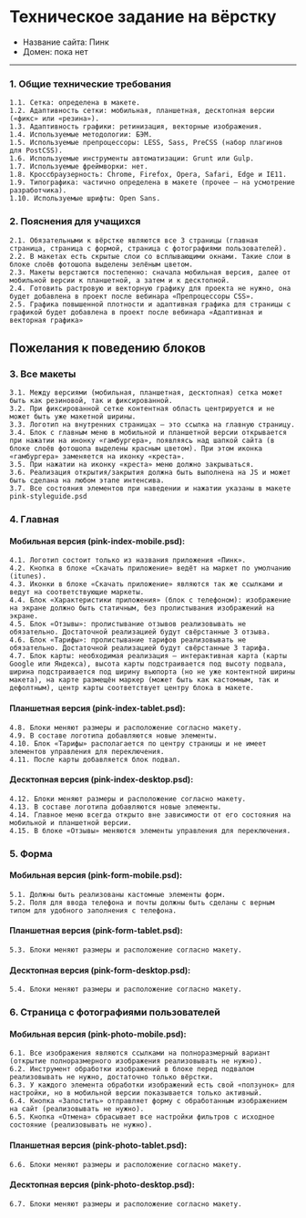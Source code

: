 # Техническое задание на вёрстку

* Название сайта: Пинк
* Домен: пока нет

---

### 1. Общие технические требования

    1.1. Сетка: определена в макете.
    1.2. Адаптивность сетки: мобильная, планшетная, десктопная версии («фикс» или «резина»).
    1.3. Адаптивность графики: ретинизация, векторные изображения.
    1.4. Используемые методологии: БЭМ.
    1.5. Используемые препроцессоры: LESS, Sass, PreCSS (набор плагинов для PostCSS).
    1.6. Используемые инструменты автоматизации: Grunt или Gulp.
    1.7. Используемые фреймворки: нет.
    1.8. Кроссбраузерность: Chrome, Firefox, Opera, Safari, Edge и IE11.
    1.9. Типографика: частично определена в макете (прочее — на усмотрение разработчика).
    1.10. Используемые шрифты: Open Sans.

### 2. Пояснения для учащихся

    2.1. Обязательными к вёрстке являются все 3 страницы (главная страница, страница с формой, страница с фотографиями пользователей).
    2.2. В макетах есть скрытые слои со всплывающими окнами. Такие слои в блоке слоёв фотошопа выделены зелёным цветом.
    2.3. Макеты верстаются постепенно: сначала мобильная версия, далее от мобильной версии к планшетной, а затем и к десктопной.
    2.4. Готовить растровую и векторную графику для проекта не нужно, она будет добавлена в проект после вебинара «Препроцессоры CSS».
    2.5. Графика повышенной плотности и адаптивная графика для страницы с графикой будет добавлена в проект после вебинара «Адаптивная и векторная графика»

## Пожелания к поведению блоков

### 3. Все макеты

    3.1. Между версиями (мобильная, планшетная, десктопная) сетка может быть как резиновой, так и фиксированной.
    3.2. При фиксированной сетке контентная область центрируется и не может быть уже макетной ширины.
    3.3. Логотип на внутренних страницах — это ссылка на главную страницу.
    3.4. Блок с главным меню в мобильной и планшетной версии открывается при нажатии на инонку «гамбургера», появляясь над шапкой сайта (в блоке слоёв фотошопа выделены красным цветом). При этом иконка «гамбургера» заменяется на иконку «креста».
    3.5. При нажатии на иконку «креста» меню должно закрываться.
    3.6. Реализация открытия/закрытия должна быть выполнена на JS и может быть сделана на любом этапе интенсива.
    3.7. Все состояния элементов при наведении и нажатии указаны в макете pink-styleguide.psd

### 4. Главная

#### Мобильная версия (pink-index-mobile.psd):

    4.1. Логотип состоит только из названия приложения «Пинк».
    4.2. Кнопка в блоке «Скачать приложение» ведёт на маркет по умолчанию (itunes).
    4.3. Иконки в блоке «Скачать приложение» являются так же ссылками и ведут на соответствующие маркеты.
    4.4. Блок «Характеристики приложения» (блок с телефоном): изображение на экране должно быть статичным, без пролистывания изображений на экране.
    4.5. Блок «Отзывы»: пролистывание отзывов реализовывать не обязательно. Достаточной реализацией будут свёрстанные 3 отзыва.
    4.6. Блок «Тарифы»: пролистывание тарифов реализовывать не обязательно. Достаточной реализацией будут свёрстанные 3 тарифа.
    4.7. Блок карты: необходимая реализация — интерактивная карта (карты Google или Яндекса), высота карты подстраивается под высоту подвала, ширина подстраивается под ширину вьюпорта (но не уже контентной ширины макета), на карте размещён маркер (может быть как кастомным, так и дефолтным), центр карты соответствует центру блока в макете.

#### Планшетная версия (pink-index-tablet.psd):

    4.8. Блоки меняют размеры и расположение согласно макету.
    4.9. В составе логотипа добавляются новые элементы.
    4.10. Блок «Тарифы» располагается по центру страницы и не имеет элементов управления для переключения.
    4.11. После карты добавляется блок подвал.

#### Десктопная версия (pink-index-desktop.psd):

    4.12. Блоки меняют размеры и расположение согласно макету.
    4.13. В составе логотипа добавляются новые элементы.
    4.14. Главное меню всегда открыто вне зависимости от его состояния на мобильной и планшетной версии.
    4.15. В блоке «Отзывы» меняются элементы управления для переключения.

### 5. Форма

#### Мобильная версия (pink-form-mobile.psd):

    5.1. Должны быть реализованы кастомные элементы форм.
    5.2. Поля для ввода телефона и почты должны быть сделаны с верным типом для удобного заполнения с телефона.

#### Планшетная версия (pink-form-tablet.psd):

    5.3. Блоки меняют размеры и расположение согласно макету.

#### Десктопная версия (pink-form-desktop.psd):

    5.4. Блоки меняют размеры и расположение согласно макету.

### 6. Страница с фотографиями пользователей

#### Мобильная версия (pink-photo-mobile.psd):
    6.1. Все изображения являются ссылками на полноразмерный вариант (открытие полноразмерного изображения реализовывать не нужно).
    6.2. Инструмент обработки изображений в блоке перед подвалом реализовывать не нужно, достаточно только вёрстки.
    6.3. У каждого элемента обработки изображений есть свой «ползунок» для настройки, но в мобильной версии показывается только активный.
    6.4. Кнопка «Запостить» отправляет форму с обработанным изображением на сайт (реализовывать не нужно).
    6.5. Кнопка «Отмена» сбрасывает все настройки фильтров с исходное состояние (реализовывать не нужно).

#### Планшетная версия (pink-photo-tablet.psd):

    6.6. Блоки меняют размеры и расположение согласно макету.

#### Десктопная версия (pink-photo-desktop.psd):

    6.7. Блоки меняют размеры и расположение согласно макету.